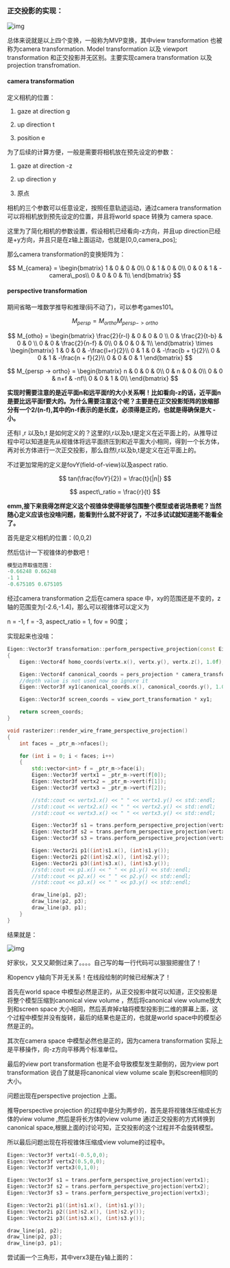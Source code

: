 ### 正交投影的实现：

![img](../img/7.PNG)

总体来说就是以上四个变换，一般称为MVP变换，其中view transformation 也被称为camera transformation. Model transformation 以及 viewport transformation 和正交投影并无区别。主要实现camera transformation 以及 projection transfromation.

#### camera transformation

定义相机的位置：

1. gaze at direction g

2. up direction t

3. position e

为了后续的计算方便，一般是需要将相机放在预先设定的参数：

1. gaze at direction -z

2. up direction y

3. 原点

相机的三个参数可以任意设定，按照任意轨迹运动，通过camera transformation可以将相机放到预先设定的位置，并且将world space 转换为 camera space.

这里为了简化相机的参数设置，假设相机已经看向-z方向，并且up direction已经是+y方向，并且只是在z轴上面运动，也就是[0,0,camera_pos];

那么camera transformation的变换矩阵为：

$$
M_{camera} = 
\begin{bmatrix}
1 & 0 & 0 & 0\\
0 & 1 & 0 & 0\\
0 & 0 & 1 & -camera\_pos\\
0 & 0 & 0 & 1\\
\end{bmatrix}
$$

#### perspective transformation

期间省略一堆数学推导和推理(码不动了)，可以参考games101。

$$
M_{persp} = M_{ortho} M_{persp -> ortho}
$$

$$
M_{otho} =
\begin{bmatrix}
\frac{2}{r-l} & 0 & 0 & 0 \\
0 & \frac{2}{t-b} & 0 & 0 \\
0 & 0 & \frac{2}{n-f} & 0\\
0 & 0 & 0 & 1\\
\end{bmatrix}
\times
\begin{bmatrix}
1 & 0 & 0 & -\frac{l+r}{2}\\
0 & 1 & 0 & -\frac{b + t}{2}\\
0 & 0 & 1 & -\frac{n + f}{2}\\
0 & 0 & 0 & 1 
\end{bmatrix}
$$

$$
M_{persp -> ortho} =
\begin{bmatrix}
n & 0 & 0 & 0\\
0 & n & 0 & 0\\
0 & 0 & n+f & -nf\\
0 & 0 & 1 & 0\\
\end{bmatrix}
$$

**实现时需要注意的是近平面n和远平面f的大小关系啊！比如看向-z的话，近平面n是要比远平面f要大的。为什么需要注意这个呢？主要是在正交投影矩阵的放缩部分有一个2/(n-f),其中的n-f表示的是长度，必须得是正的，也就是得确保是大 - 小。**

还有l ,r 以及b,t 是如何定义的？这里的l,r以及b,t是定义在近平面上的，从推导过程中可以知道是先从视锥体将远平面挤压到和近平面大小相同，得到一个长方体，再对长方体进行一次正交投影，那么自然l,r以及b,t是定义在近平面上的。

不过更加常用的定义是fovY(field-of-view)以及aspect ratio.

$$
tan(\frac{fovY}{2}) = \frac{t}{|n|}
$$

$$
aspect\_ratio = \frac{r}{t}
$$

**emm,接下来我得怎样定义这个视锥体使得能够包围整个模型或者说场景呢？当然随心定义应该也没啥问题，能看到什么就不好说了，不过多试试就知道能不能看全了。**

首先是定义相机的位置：(0,0,2)

然后估计一下视锥体的参数吧！

```cpp
模型边界取值范围：
-0.66248 0.66248
-1 1
-0.675105 0.675105
```

经过camera transformation 之后在camera space 中，xy的范围还是不变的，z轴的范围变为[-2.6,-1.4]，那么可以视锥体可以定义为

n = -1, f = -3, aspect_ratio = 1, fov = 90度；                                                                                                                                                              

实现起来也没啥：

```cpp
Eigen::Vector3f transformation::perform_perspective_projection(const Eigen::Vector3f& vertx)
{
    Eigen::Vector4f homo_coords(vertx.x(), vertx.y(), vertx.z(), 1.0f);

    Eigen::Vector4f canonical_coords = pers_projection * camera_transformation * model_transformation * homo_coor            ds;
    //depth value is not used now so ignore it
    Eigen::Vector3f xy1(canonical_coords.x(), canonical_coords.y(), 1.0f);

    Eigen::Vector3f screen_coords = view_port_transformation * xy1;

    return screen_coords;
}
```

```cpp
void rasterizer::render_wire_frame_perspective_projection()
{
    int faces = _ptr_m->nfaces();

    for (int i = 0; i < faces; i++)
    {
        std::vector<int> f = _ptr_m->face(i);
        Eigen::Vector3f vertx1 = _ptr_m->vert(f[0]);
        Eigen::Vector3f vertx2 = _ptr_m->vert(f[1]);
        Eigen::Vector3f vertx3 = _ptr_m->vert(f[2]);

        //std::cout << vertx1.x() << " " << vertx1.y() << std::endl;
        //std::cout << vertx2.x() << " " << vertx2.y() << std::endl;
        //std::cout << vertx3.x() << " " << vertx3.y() << std::endl;

        Eigen::Vector3f s1 = trans.perform_perspective_projection(vertx1);
        Eigen::Vector3f s2 = trans.perform_perspective_projection(vertx2);
        Eigen::Vector3f s3 = trans.perform_perspective_projection(vertx3);

        Eigen::Vector2i p1((int)s1.x(), (int)s1.y());
        Eigen::Vector2i p2((int)s2.x(), (int)s2.y());
        Eigen::Vector2i p3((int)s3.x(), (int)s3.y());
        //std::cout << p1.x() << " " << p1.y() << std::endl;
        //std::cout << p2.x() << " " << p2.y() << std::endl;
        //std::cout << p3.x() << " " << p3.y() << std::endl;

        draw_line(p1, p2);
        draw_line(p2, p3);
        draw_line(p3, p1);
    }
}
```

结果就是：

![img](../img/8.PNG)

好家伙，又又又颠倒过来了。。。。自己写的每一行代码可以狠狠把握住了！

和opencv y轴向下并无关系！在线段绘制的时候已经解决了！

首先在world space 中模型必然是正的，从正交投影中就可以知道，正交投影是将整个模型压缩到canonical view volume ，然后将canonical view volume放大到和screen space 大小相同，然后丢弃掉z轴将模型投影到二维的屏幕上面，这个过程中模型并没有旋转，最后的结果也是正的，也就是world space中的模型必然是正的。

其次在camera space 中模型必然也是正的，因为camera transformation 实际上是平移操作，向-z方向平移两个标准单位。

最后的view port transformation 也是不会导致模型发生颠倒的，因为view port transformation 说白了就是将canonical view volume scale 到和screen相同的大小。

问题出现在perspective projection 上面。

推导perspective projection 的过程中是分为两步的，首先是将视锥体压缩成长方体的view volume ,然后是将长方体的view volume 通过正交投影的方式转换到canonical space,根据上面的讨论可知，正交投影的这个过程并不会旋转模型。

所以最后问题出现在将视锥体压缩成view volume的过程中。

```cpp
Eigen::Vector3f vertx1(-0.5,0,0);
Eigen::Vector3f vertx2(0.5,0,0);
Eigen::Vector3f vertx3(0,1,0);

Eigen::Vector3f s1 = trans.perform_perspective_projection(vertx1);
Eigen::Vector3f s2 = trans.perform_perspective_projection(vertx2);
Eigen::Vector3f s3 = trans.perform_perspective_projection(vertx3);

Eigen::Vector2i p1((int)s1.x(), (int)s1.y());
Eigen::Vector2i p2((int)s2.x(), (int)s2.y());
Eigen::Vector2i p3((int)s3.x(), (int)s3.y());

draw_line(p1, p2);
draw_line(p2, p3);
draw_line(p3, p1);
```

尝试画一个三角形，其中verx3是在y轴上面的：
